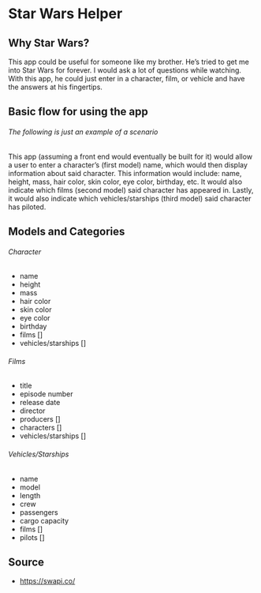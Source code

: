 Star Wars Helper
================

## Why Star Wars?

This app could be useful for someone like my brother. He’s tried to get me into Star Wars for forever. I would ask a lot of questions while watching. With this app, he could just enter in a character, film, or vehicle and have the answers at his fingertips.

## Basic flow for using the app

###### The following is just an example of a scenario
This app (assuming a front end would eventually be built for it) would allow a user to enter a character’s (first model) name, which would then display information about said character. This information would include: name, height, mass, hair color, skin color, eye color, birthday, etc. It would also indicate which films (second model) said character has appeared in. Lastly, it would also indicate which vehicles/starships (third model) said character has piloted. 

## Models and Categories

###### Character
* name
* height
* mass
* hair color
* skin color
* eye color
* birthday
* films []
* vehicles/starships []

###### Films
* title
* episode number
* release date
* director
* producers []
* characters []
* vehicles/starships []

###### Vehicles/Starships
* name
* model
* length
* crew
* passengers
* cargo capacity
* films []
* pilots []

## Source

* https://swapi.co/